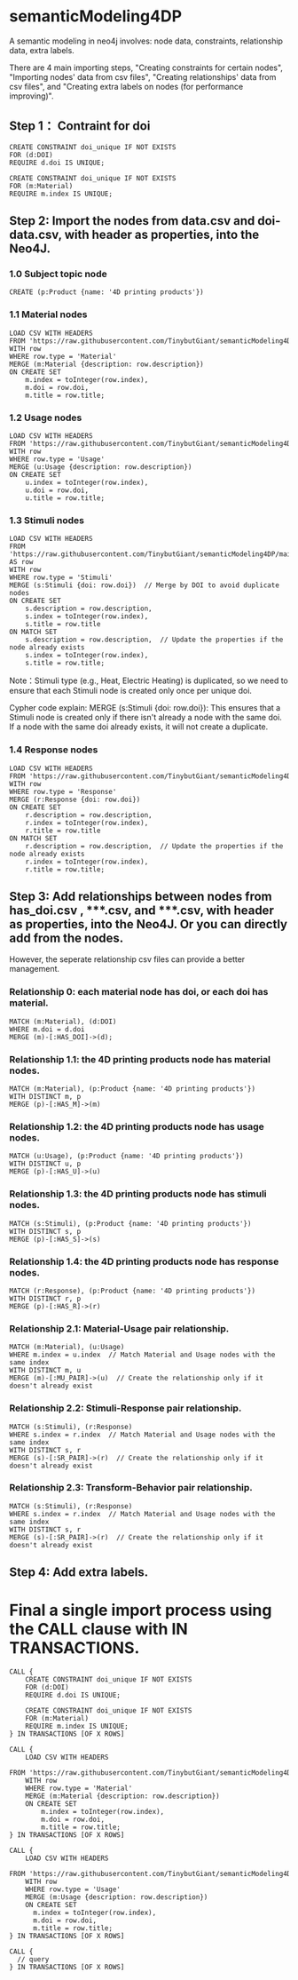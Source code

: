 # semanticModeling4DP
A semantic modeling in neo4j involves: node data, constraints, relationship data, extra labels.

There are 4 main importing steps, "Creating constraints for certain nodes", "Importing nodes' data from csv files", "Creating relationships' data from csv files", and "Creating extra labels on nodes (for performance improving)".

## Step 1： Contraint for doi
```	
CREATE CONSTRAINT doi_unique IF NOT EXISTS
FOR (d:DOI)
REQUIRE d.doi IS UNIQUE;

CREATE CONSTRAINT doi_unique IF NOT EXISTS
FOR (m:Material)
REQUIRE m.index IS UNIQUE;
```

## Step 2: Import the nodes from data.csv and doi-data.csv, with header as properties, into the Neo4J.
### 1.0 Subject topic node

```
CREATE (p:Product {name: '4D printing products'})
```

### 1.1 Material nodes
```
LOAD CSV WITH HEADERS 
FROM 'https://raw.githubusercontent.com/TinybutGiant/semanticModeling4DP/main/data.csv' AS row
WITH row
WHERE row.type = 'Material'
MERGE (m:Material {description: row.description})
ON CREATE SET 
    m.index = toInteger(row.index), 
    m.doi = row.doi, 
    m.title = row.title;
```
### 1.2 Usage nodes
```
LOAD CSV WITH HEADERS 
FROM 'https://raw.githubusercontent.com/TinybutGiant/semanticModeling4DP/main/data.csv' AS row
WITH row
WHERE row.type = 'Usage'
MERGE (u:Usage {description: row.description})
ON CREATE SET 
    u.index = toInteger(row.index),
    u.doi = row.doi, 
    u.title = row.title;
```
### 1.3 Stimuli nodes
```
LOAD CSV WITH HEADERS 
FROM 'https://raw.githubusercontent.com/TinybutGiant/semanticModeling4DP/main/data.csv' AS row
WITH row
WHERE row.type = 'Stimuli'
MERGE (s:Stimuli {doi: row.doi})  // Merge by DOI to avoid duplicate nodes
ON CREATE SET 
    s.description = row.description,  
    s.index = toInteger(row.index),  
    s.title = row.title
ON MATCH SET
    s.description = row.description,  // Update the properties if the node already exists
    s.index = toInteger(row.index),  
    s.title = row.title;      
```
Note：Stimuli type (e.g., Heat, Electric Heating) is duplicated, so we need to ensure that each Stimuli node is created only once per unique doi.

Cypher code explain: MERGE (s:Stimuli {doi: row.doi}): This ensures that a Stimuli node is created only if there isn't already a node with the same doi. If a node with the same doi already exists, it will not create a duplicate.

### 1.4 Response nodes
```
LOAD CSV WITH HEADERS 
FROM 'https://raw.githubusercontent.com/TinybutGiant/semanticModeling4DP/main/data.csv' AS row
WITH row
WHERE row.type = 'Response'
MERGE (r:Response {doi: row.doi})
ON CREATE SET 
    r.description = row.description,  
    r.index = toInteger(row.index),  
    r.title = row.title
ON MATCH SET
    r.description = row.description,  // Update the properties if the node already exists
    r.index = toInteger(row.index),  
    r.title = row.title;  
```
## Step 3: Add relationships between nodes from has_doi.csv , ***.csv, and ***.csv, with header as properties, into the Neo4J. Or you can directly add from the nodes.
However, the seperate relationship csv files can provide a better management.

### Relationship 0: each material node has doi, or each doi has material. 
```	
MATCH (m:Material), (d:DOI)
WHERE m.doi = d.doi
MERGE (m)-[:HAS_DOI]->(d);
```

### Relationship 1.1: the 4D printing products node has material nodes. 
```
MATCH (m:Material), (p:Product {name: '4D printing products'})
WITH DISTINCT m, p
MERGE (p)-[:HAS_M]->(m)
```

### Relationship 1.2: the 4D printing products node has usage nodes. 
```
MATCH (u:Usage), (p:Product {name: '4D printing products'})
WITH DISTINCT u, p
MERGE (p)-[:HAS_U]->(u)
```

### Relationship 1.3: the 4D printing products node has stimuli nodes. 
```
MATCH (s:Stimuli), (p:Product {name: '4D printing products'})
WITH DISTINCT s, p
MERGE (p)-[:HAS_S]->(s)
```

### Relationship 1.4: the 4D printing products node has response nodes. 
```
MATCH (r:Response), (p:Product {name: '4D printing products'})
WITH DISTINCT r, p
MERGE (p)-[:HAS_R]->(r)
```

### Relationship 2.1: Material-Usage pair relationship. 
```
MATCH (m:Material), (u:Usage)
WHERE m.index = u.index  // Match Material and Usage nodes with the same index
WITH DISTINCT m, u
MERGE (m)-[:MU_PAIR]->(u)  // Create the relationship only if it doesn't already exist
```

### Relationship 2.2: Stimuli-Response pair relationship. 
```
MATCH (s:Stimuli), (r:Response)
WHERE s.index = r.index  // Match Material and Usage nodes with the same index
WITH DISTINCT s, r
MERGE (s)-[:SR_PAIR]->(r)  // Create the relationship only if it doesn't already exist
```


### Relationship 2.3: Transform-Behavior pair relationship. 
```
MATCH (s:Stimuli), (r:Response)
WHERE s.index = r.index  // Match Material and Usage nodes with the same index
WITH DISTINCT s, r
MERGE (s)-[:SR_PAIR]->(r)  // Create the relationship only if it doesn't already exist
```


## Step 4: Add extra labels.



# Final a single import process using the CALL clause with IN TRANSACTIONS.
```
CALL {
    CREATE CONSTRAINT doi_unique IF NOT EXISTS
    FOR (d:DOI)
    REQUIRE d.doi IS UNIQUE;

    CREATE CONSTRAINT doi_unique IF NOT EXISTS
    FOR (m:Material)
    REQUIRE m.index IS UNIQUE;
} IN TRANSACTIONS [OF X ROWS]

CALL {
    LOAD CSV WITH HEADERS 
    FROM 'https://raw.githubusercontent.com/TinybutGiant/semanticModeling4DP/main/data.csv' AS row
    WITH row
    WHERE row.type = 'Material'
    MERGE (m:Material {description: row.description})
    ON CREATE SET 
        m.index = toInteger(row.index), 
        m.doi = row.doi, 
        m.title = row.title;
} IN TRANSACTIONS [OF X ROWS]

CALL {
    LOAD CSV WITH HEADERS 
    FROM 'https://raw.githubusercontent.com/TinybutGiant/semanticModeling4DP/main/data.csv' AS row
    WITH row
    WHERE row.type = 'Usage'
    MERGE (m:Usage {description: row.description})
    ON CREATE SET 
      m.index = toInteger(row.index),
      m.doi = row.doi, 
      m.title = row.title;
} IN TRANSACTIONS [OF X ROWS]

CALL {
  // query
} IN TRANSACTIONS [OF X ROWS]
```
